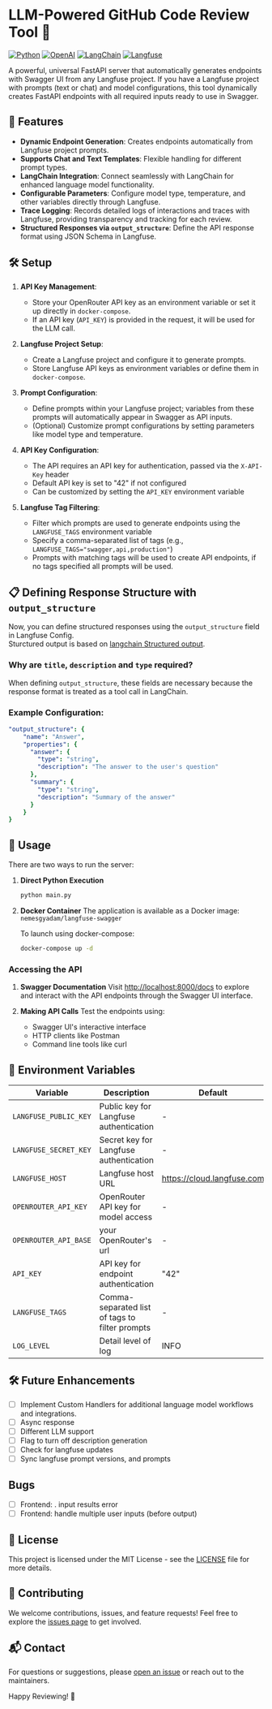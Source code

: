 # LLM-Powered GitHub Code Review Tool 🚀

[![Python](https://img.shields.io/badge/Python-3.7%2B-blue?style=flat-square&logo=python)](https://www.python.org/)
[![OpenAI](https://img.shields.io/badge/OpenAI-API-412991?style=flat-square&logo=openai)](https://openai.com/)
[![LangChain](https://img.shields.io/badge/LangChain-Supported-blueviolet?style=flat-square)](https://www.langchain.com/)
[![Langfuse](https://img.shields.io/badge/Langfuse-Integrated-9cf?style=flat-square)](https://www.langfuse.com/)

A powerful, universal FastAPI server that automatically generates endpoints with Swagger UI from any Langfuse project. If you have a Langfuse project with prompts (text or chat) and model configurations, this tool dynamically creates FastAPI endpoints with all required inputs ready to use in Swagger.

## 🌟 Features

- **Dynamic Endpoint Generation**: Creates endpoints automatically from Langfuse project prompts.
- **Supports Chat and Text Templates**: Flexible handling for different prompt types.
- **LangChain Integration**: Connect seamlessly with LangChain  for enhanced language model functionality.
- **Configurable Parameters**: Configure model type, temperature, and other variables directly through Langfuse.
- **Trace Logging**: Records detailed logs of interactions and traces with Langfuse, providing transparency and tracking for each review.
- **Structured Responses via `output_structure`**: Define the API response format using JSON Schema in Langfuse.  

## 🛠️ Setup

1. **API Key Management**:
   - Store your OpenRouter API key as an environment variable or set it up directly in `docker-compose`.
   - If an API key (`API_KEY`) is provided in the request, it will be used for the LLM call.
   
2. **Langfuse Project Setup**:
   - Create a Langfuse project and configure it to generate prompts.
   - Store Langfuse API keys as environment variables or define them in `docker-compose`.
   
3. **Prompt Configuration**:
   - Define prompts within your Langfuse project; variables from these prompts will automatically appear in Swagger as API inputs.
   - (Optional) Customize prompt configurations by setting parameters like model type and temperature.

4. **API Key Configuration**:
   - The API requires an API key for authentication, passed via the `X-API-Key` header
   - Default API key is set to "42" if not configured
   - Can be customized by setting the `API_KEY` environment variable

5. **Langfuse Tag Filtering**:
   - Filter which prompts are used to generate endpoints using the `LANGFUSE_TAGS` environment variable
   - Specify a comma-separated list of tags (e.g., `LANGFUSE_TAGS="swagger,api,production"`)
   - Prompts with matching tags will be used to create API endpoints, if no tags specified all prompts will be used.

## 📋 Defining Response Structure with `output_structure`  
Now, you can define structured responses using the `output_structure` field in Langfuse Config.  
Sturctured output is based on [langchain Structured output](https://python.langchain.com/v0.1/docs/modules/model_io/chat/structured_output/).

### Why are `title`, `description` and `type` required?
When defining `output_structure`, these fields are necessary because the response format is treated as a tool call in LangChain.

### Example Configuration:
```yaml
"output_structure": {
    "name": "Answer",
    "properties": {
      "answer": {
        "type": "string",
        "description": "The answer to the user's question"
      },
      "summary": {
        "type": "string",
        "description": "Summary of the answer"
      }
    }
}
```

## 🚀 Usage

There are two ways to run the server:

1. **Direct Python Execution**
   ```bash
   python main.py
   ```

2. **Docker Container**
   The application is available as a Docker image: `nemesgyadam/langfuse-swagger`
   
   To launch using docker-compose:
   ```bash
   docker-compose up -d
   ```

### Accessing the API

1. **Swagger Documentation**
   Visit [http://localhost:8000/docs](http://localhost:8000/docs) to explore and interact with the API endpoints through the Swagger UI interface.

2. **Making API Calls**
   Test the endpoints using:
   - Swagger UI's interactive interface
   - HTTP clients like Postman
   - Command line tools like curl

## 🔧 Environment Variables

| Variable | Description                                    | Default | Required |
|----------|------------------------------------------------|---------|----------|
| `LANGFUSE_PUBLIC_KEY` | Public key for Langfuse authentication         | - | Yes |
| `LANGFUSE_SECRET_KEY` | Secret key for Langfuse authentication         | - | Yes |
| `LANGFUSE_HOST` | Langfuse host URL                              | https://cloud.langfuse.com | No |
| `OPENROUTER_API_KEY` | OpenRouter API key for model access            | - | Yes |
| `OPENROUTER_API_BASE` | your OpenRouter's url                          | - | Yes |
| `API_KEY` | API key for endpoint authentication            | "42" | No |
| `LANGFUSE_TAGS` | Comma-separated list of tags to filter prompts | - | No |
| `LOG_LEVEL` | Detail level of log                            | INFO | No |



## 🛠️ Future Enhancements

- [ ] Implement Custom Handlers for additional language model workflows and integrations.
- [ ] Async response
- [ ] Different LLM support
- [ ] Flag to turn off description generation
- [ ] Check for langfuse updates
- [ ] Sync langfuse prompt versions, and prompts

## Bugs
- [ ] Frontend: . input results error
- [ ] Frontend: handle multiple user inputs (before output)
## 📝 License

This project is licensed under the MIT License - see the [LICENSE](LICENSE) file for more details.

## 🤝 Contributing

We welcome contributions, issues, and feature requests! Feel free to explore the [issues page](../../issues) to get involved.

## 📬 Contact

For questions or suggestions, please [open an issue](../../issues/new) or reach out to the maintainers.

Happy Reviewing! 🎉
